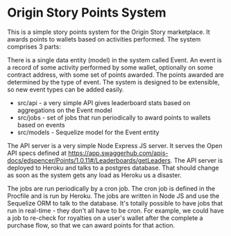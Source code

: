 # Origin Story Points System

This is a simple story points system for the Origin Story marketplace. It awards
points to wallets based on activities performed. The system comprises 3 parts:

There is a single data entity (model) in the system called Event. An event is a
record of some activity performed by some wallet, optionally on some contract
address, with some set of points awarded. The points awarded are determined by
the type of event. The system is designed to be extensible, so new event types
can be added easily.

- src/api - a very simple API gives leaderboard stats based on aggregations on
  the Event model
- src/jobs - set of jobs that run periodically to award points to wallets based
  on events
- src/models - Sequelize model for the Event entity

The API server is a very simple Node Express JS server. It serves the Open API
specs defined at
https://app.swaggerhub.com/apis-docs/edspencer/Points/1.0.11#/Leaderboards/getLeaders.
The API server is deployed to Heroku and talks to a postgres database. That
should change as soon as the system gets any load as Heroku us a disaster.

The jobs are run periodically by a cron job. The cron job is defined in the
Procfile and is run by Heroku. The jobs are written in Node JS and use the
Sequelize ORM to talk to the database. It's totally possible to have jobs that
run in real-time - they don't all have to be cron. For example, we could have a
job to re-check for royalties on a user's wallet after the complete a purchase
flow, so that we can award points for that action.
